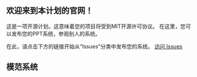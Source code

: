 ## 欢迎来到本计划的官网！

这是一项开源计划。这意味着您的项目将受到MIT开源许可协议。
在这里，您可以发布您的PPT系统，参观别人的系统。

在此，请点击下方的链接开始从“Issues”分类中发布您的系统。
[访问 Issues ](https://github.com/NSC-MPPT/JesseGary-PowerPoint-OS-Web/edit/master/README.md)

## 模范系统
